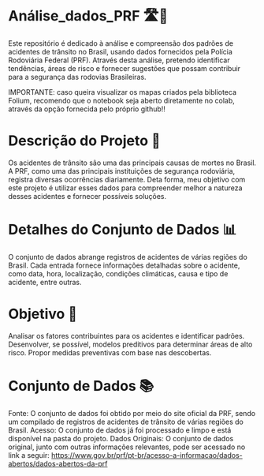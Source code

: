 # Análise_dados_PRF 🛣️🚗

Este repositório é dedicado à análise e compreensão dos padrões de acidentes de trânsito no Brasil, usando dados fornecidos pela Polícia Rodoviária Federal (PRF). Através desta análise, pretendo identificar tendências, áreas de risco e fornecer sugestões que possam contribuir para a segurança das rodovias Brasileiras.

IMPORTANTE: caso queira visualizar os mapas criados pela biblioteca Folium, recomendo que o notebook seja aberto diretamente no colab, através da opção fornecida pelo próprio github!!

# Descrição do Projeto 📝

Os acidentes de trânsito são uma das principais causas de mortes no Brasil. A PRF, como uma das principais instituições de segurança rodoviária, registra diversas ocorrências diariamente. Deta forma, meu objetivo com este projeto é utilizar esses dados para compreender melhor a natureza desses acidentes e fornecer possíveis soluções.


# Detalhes do Conjunto de Dados 📊

O conjunto de dados abrange registros de acidentes de várias regiões do Brasil. Cada entrada fornece informações detalhadas sobre o acidente, como data, hora, localização, condições climáticas, causa e tipo de acidente, entre outras.

# Objetivo 🎯

Analisar os fatores contribuintes para os acidentes e identificar padrões.
Desenvolver, se possível, modelos preditivos para determinar áreas de alto risco.
Propor medidas preventivas com base nas descobertas.

# Conjunto de Dados 📚

Fonte: O conjunto de dados foi obtido por meio do site oficial da PRF, sendo um compilado de registros de acidentes de trânsito de várias regiões do Brasil.
Acesso: O conjunto de dados já foi processado e limpo e está disponível na pasta do projeto.
Dados Originais: O conjunto de dados original, junto com outras informações relevantes, pode ser acessado no link a seguir:
https://www.gov.br/prf/pt-br/acesso-a-informacao/dados-abertos/dados-abertos-da-prf
